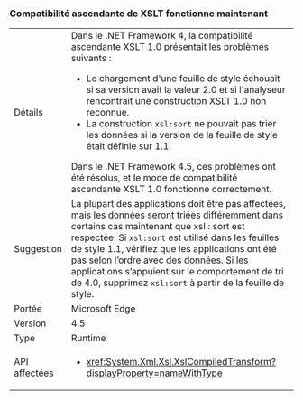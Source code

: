 ### <a name="xslt-forward-compat-now-works"></a>Compatibilité ascendante de XSLT fonctionne maintenant

|   |   |
|---|---|
|Détails|Dans le .NET Framework 4, la compatibilité ascendante XSLT 1.0 présentait les problèmes suivants :<ul><li>Le chargement d'une feuille de style échouait si sa version avait la valeur 2.0 et si l'analyseur rencontrait une construction XSLT 1.0 non reconnue.</li><li>La construction <code>xsl:sort</code> ne pouvait pas trier les données si la version de la feuille de style était définie sur 1.1.</li></ul>Dans le .NET Framework 4.5, ces problèmes ont été résolus, et le mode de compatibilité ascendante XSLT 1.0 fonctionne correctement.|
|Suggestion|La plupart des applications doit être pas affectées, mais les données seront triées différemment dans certains cas maintenant que xsl : sort est respectée. Si <code>xsl:sort</code> est utilisé dans les feuilles de style 1.1, vérifiez que les applications ont été pas selon l’ordre avec des données. Si les applications s’appuient sur le comportement de tri de 4.0, supprimez <code>xsl:sort</code> à partir de la feuille de style.|
|Portée|Microsoft Edge|
|Version|4.5|
|Type|Runtime|
|API affectées|<ul><li><xref:System.Xml.Xsl.XslCompiledTransform?displayProperty=nameWithType></li></ul>|

